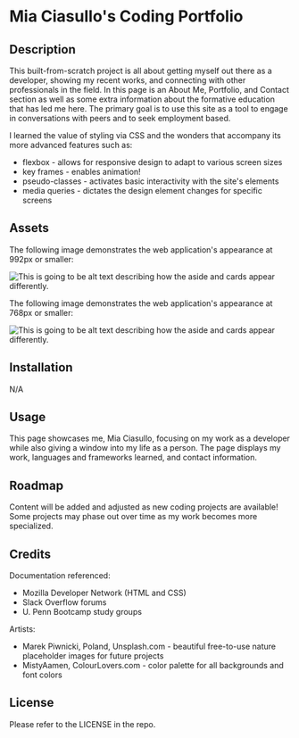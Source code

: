 # Mia Ciasullo's Coding Portfolio

## Description
This built-from-scratch project is all about getting myself out there as a developer, showing my recent works, and connecting with other professionals in the field. In this page is an About Me, Portfolio, and Contact section as well as some extra information about the formative education that has led me here. The primary goal is to use this site as a tool to engage in conversations with peers and to seek employment based.

I learned the value of styling via CSS and the wonders that accompany its more advanced features such as:
* flexbox - allows for responsive design to adapt to various screen sizes
* key frames - enables animation!
* pseudo-classes - activates basic interactivity with the site's elements
* media queries - dictates the design element changes for specific screens

## Assets
The following image demonstrates the web application's appearance at 992px or smaller:

![This is going to be alt text describing how the aside and cards appear differently.](./Images/SCREENSHOT1.png)

The following image demonstrates the web application's appearance at 768px or smaller:

![This is going to be alt text describing how the aside and cards appear differently.](./Images/SCREENSHOT2.png)

## Installation
N/A

## Usage
This page showcases me, Mia Ciasullo, focusing on my work as a developer while also giving a window into my life as a person. The page displays my work, languages and frameworks learned, and contact information.

## Roadmap
Content will be added and adjusted as new coding projects are available! Some projects may phase out over time as my work becomes more specialized.

## Credits
Documentation referenced:
* Mozilla Developer Network (HTML and CSS)
* Slack Overflow forums
* U. Penn Bootcamp study groups

Artists:
* Marek Piwnicki, Poland, Unsplash.com - beautiful free-to-use nature placeholder images for future projects
* MistyAamen, ColourLovers.com - color palette for all backgrounds and font colors

## License
Please refer to the LICENSE in the repo.